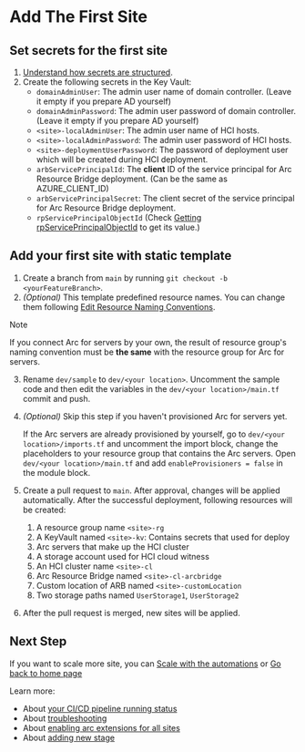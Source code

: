 # Add The First Site

## Set secrets for the first site

1. [Understand how secrets are structured](./Secrets-Structure.md).
2. Create the following secrets in the Key Vault:
    - `domainAdminUser`: The admin user name of domain controller. (Leave it empty if you prepare AD yourself)
    - `domainAdminPassword`: The admin user password of domain controller. (Leave it empty if you prepare AD yourself)
    - `<site>-localAdminUser`: The admin user name of HCI hosts.
    - `<site>-localAdminPassword`: The admin user password of HCI hosts.
    - `<site>-deploymentUserPassword`: The password of deployment user which will be created during HCI deployment.
    - `arbServicePrincipalId`: The **client** ID of the service principal for Arc Resource Bridge deployment. (Can be the same as AZURE_CLIENT_ID)
    - `arbServicePrincipalSecret`: The client secret of the service principal for Arc Resource Bridge deployment.
    - `rpServicePrincipalObjectId` (Check [Getting rpServicePrincipalObjectId](./Get-RP-Service-Principal-Id.md) to get its value.)

## Add your first site with static template

1. Create a branch from `main` by running `git checkout -b <yourFeatureBranch>`.
2. *(Optional)* This template predefined resource names. You can change them following [Edit Resource Naming Conventions](./Naming-Conventions.md).
> [!NOTE]
> If you connect Arc for servers by your own, the result of resource group's naming convention must be **the same** with the resource group for Arc for servers.

3. Rename `dev/sample` to `dev/<your location>`. Uncomment the sample code and then edit the variables in the `dev/<your location>/main.tf` commit and push.
4. *(Optional)* Skip this step if you haven't provisioned Arc for servers yet.

   If the Arc servers are already provisioned by yourself, go to `dev/<your location>/imports.tf` and uncomment the import block, change the placeholders to your resource group that contains the Arc servers. Open `dev/<your location>/main.tf` and add `enableProvisioners = false` in the module block.

5. Create a pull request to `main`. After approval, changes will be applied automatically. After the successful deployment, following resources will be created:
    1. A resource group name `<site>-rg`
    2. A KeyVault named `<site>-kv`: Contains secrets that used for deploy
    3. Arc servers that make up the HCI cluster
    4. A storage account used for HCI cloud witness
    5. An HCI cluster name `<site>-cl`
    6. Arc Resource Bridge named `<site>-cl-arcbridge`
    7. Custom location of ARB named `<site>-customLocation`
    8. Two storage paths named `UserStorage1`, `UserStorage2`
6. After the pull request is merged, new sites will be applied.

## Next Step

If you want to scale more site, you can [Scale with the automations](./doc/Scale-with-automation.md) or [Go back to home page](../README.md)

Learn more:

- About [your CI/CD pipeline running status](./View-pipeline.md)
- About [troubleshooting](./TroubleShooting.md)
- About [enabling arc extensions for all sites](../README.md#enable-opt-in-features-for-all-sites)
- About [adding new stage](./Customize-Stages.md)